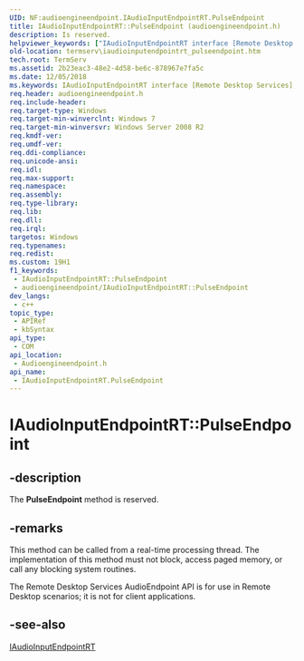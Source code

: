 ```yaml
---
UID: NF:audioengineendpoint.IAudioInputEndpointRT.PulseEndpoint
title: IAudioInputEndpointRT::PulseEndpoint (audioengineendpoint.h)
description: Is reserved.
helpviewer_keywords: ["IAudioInputEndpointRT interface [Remote Desktop Services]","PulseEndpoint method","IAudioInputEndpointRT.PulseEndpoint","IAudioInputEndpointRT::PulseEndpoint","PulseEndpoint","PulseEndpoint method [Remote Desktop Services]","PulseEndpoint method [Remote Desktop Services]","IAudioInputEndpointRT interface","audioengineendpoint/IAudioInputEndpointRT::PulseEndpoint","termserv.iaudioinputendpointrt_pulseendpoint"]
old-location: termserv\iaudioinputendpointrt_pulseendpoint.htm
tech.root: TermServ
ms.assetid: 2b23eac3-48e2-4d58-be6c-878967e7fa5c
ms.date: 12/05/2018
ms.keywords: IAudioInputEndpointRT interface [Remote Desktop Services],PulseEndpoint method, IAudioInputEndpointRT.PulseEndpoint, IAudioInputEndpointRT::PulseEndpoint, PulseEndpoint, PulseEndpoint method [Remote Desktop Services], PulseEndpoint method [Remote Desktop Services],IAudioInputEndpointRT interface, audioengineendpoint/IAudioInputEndpointRT::PulseEndpoint, termserv.iaudioinputendpointrt_pulseendpoint
req.header: audioengineendpoint.h
req.include-header: 
req.target-type: Windows
req.target-min-winverclnt: Windows 7
req.target-min-winversvr: Windows Server 2008 R2
req.kmdf-ver: 
req.umdf-ver: 
req.ddi-compliance: 
req.unicode-ansi: 
req.idl: 
req.max-support: 
req.namespace: 
req.assembly: 
req.type-library: 
req.lib: 
req.dll: 
req.irql: 
targetos: Windows
req.typenames: 
req.redist: 
ms.custom: 19H1
f1_keywords:
 - IAudioInputEndpointRT::PulseEndpoint
 - audioengineendpoint/IAudioInputEndpointRT::PulseEndpoint
dev_langs:
 - c++
topic_type:
 - APIRef
 - kbSyntax
api_type:
 - COM
api_location:
 - Audioengineendpoint.h
api_name:
 - IAudioInputEndpointRT.PulseEndpoint
---
```


# IAudioInputEndpointRT::PulseEndpoint


## -description

The <b>PulseEndpoint</b> method  is reserved.



## -remarks

This method can be called from a real-time processing thread. The
    implementation of this method must not block, access paged memory, or call any blocking system routines.

The Remote Desktop Services AudioEndpoint API is for use in Remote Desktop scenarios; it is not for client applications.

## -see-also

<a href="/windows/desktop/api/audioengineendpoint/nn-audioengineendpoint-iaudioinputendpointrt">IAudioInputEndpointRT</a>
